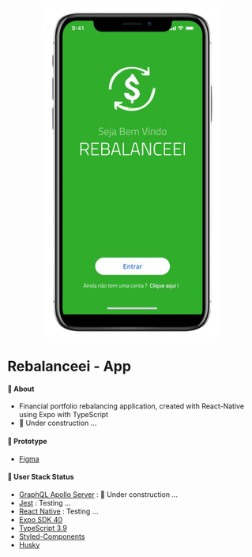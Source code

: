 <p align="center">
   <img src=".github/Rebalanceei.png" alt="Rebalanceei"/>
</p>

# Rebalanceei - App

#### :postbox: About

- Financial portfolio rebalancing application, created with React-Native using Expo with TypeScript
- :construction_worker: Under construction ...

#### :pushpin: Prototype

- [Figma](https://www.figma.com/proto/qfuBhnUegnf4mvHtFPEUsO/Untitled?node-id=25%3A885&scaling=scale-down)

#### :rocket: User Stack Status

- [GraphQL Apollo Server](https://github.com/mayconline/graphql-apollo-server) : :construction_worker: Under construction ...
- [Jest](https://jestjs.io/docs/en/getting-started) : Testing ...
- [React Native](https://github.com/mayconline/rebalanceei-react-native) : Testing ...
- [Expo SDK 40](https://docs.expo.io/versions/latest/)
- [TypeScript 3.9](https://www.typescriptlang.org/docs/handbook/release-notes/typescript-3-9.html)
- [Styled-Components](https://styled-components.com/docs/basics#react-native)
- [Husky](https://github.com/typicode/husky#readme)
